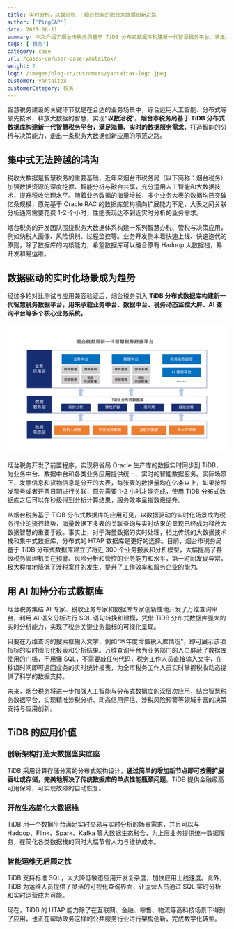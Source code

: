 ```yaml
---
title: 实时分析，以数治税 ｜烟台税务的融合大数据创新之路
author: ['PingCAP']
date: 2021-06-11
summary: 本文介绍了烟台市税务局基于 TiDB 分布式数据库构建新一代智慧税务平台，满足海量、实时的数据服务需求，打造智能的分析与决策能力，走出一条税务大数据创新应用的示范之路。
tags: ['税务']
category: case
url: /cases-cn/user-case-yantaitax/
weight: 2
logo: /images/blog-cn/customers/yantaitax-logo.jpeg
customer: yantaitax
customerCategory: 税务
---
```


智慧税务建设的关键环节就是在合适的业务场景中，综合运用人工智能、分布式等领先技术，释放大数据的智慧，实现“**以数治税**”。**烟台市税务局基于 TiDB 分布式数据库构建新一代智慧税务平台，满足海量、实时的数据服务需求**，打造智能的分析与决策能力，走出一条税务大数据创新应用的示范之路。

## 集中式无法跨越的鸿沟

税收大数据是智慧税务的重要基础，近年来烟台市税务局（以下简称：烟台税务）加强数据资源的深度挖掘、智能分析与融合共享，充分运用人工智能和大数据技术，提升税收治理水平。随着业务数据的海量增长，多个业务大表的数据均已突破亿条规模，原先基于 Oracle RAC 的数据库架构横向扩展能力不足，大表之间关联分析通常需要花费 1-2 个小时，性能表现达不到近实时分析的业务需求。

烟台税务的开发团队围绕税务大数据体系构建一系列智慧办税、管税与决策应用，例如纳税人画像、风险识别、过程监控等。业务开发侧本着快速上线、快速迭代的原则，除了数据库的内核能力，希望数据库可以融合原有 Hadoop 大数据栈，易开发和易运维。


## 数据驱动的实时化场景成为趋势

经过多轮对比测试与应用兼容验证后，烟台税务引入 **TiDB 分布式数据库构建新一代智慧税务数据平台，用来承载业务中台、数据中台、税务动态监控大屏、AI 查询平台等多个核心业务系统。**

![1](media/user-case-yantaitax/1.png)

烟台税务开发了前置程序，实现将省局 Oracle 生产库的数据实时同步到 TiDB，为业务中台、数据中台和各类业务应用提供统一、实时的智能数据服务。实际场景下，发票信息和货物信息是分开的大表，每张表的数据量均在亿条以上，如果按照发票号或者开票日期进行关联，原先需要 1-2 小时才能完成，使用 TiDB 分布式数据库之后可以在秒级得到分析计算结果，服务效率呈指数级提升。

从烟台税务基于 TiDB 分布式数据库的应用可见，以数据驱动的实时化场景成为税务行业的流行趋势，海量数据下多表的关联查询与实时结果的呈现已经成为释放大数据智慧的重要手段。事实上，对于海量数据的实时处理，相比传统的大数据技术栈和集中式数据库，分布式的 HTAP 数据库是更好的选择。目前，烟台市税务局基于 TiDB 分布式数据库建立了将近 300 个业务报表和分析模型，大幅提高了各级税务管理机关在预警、风险分析和管控的业务能力和水平，第一时间发现异常，极大程度地降低了涉税案件的发生，提升了工作效率和服务企业的能力。


## 用 AI 加持分布式数据库

烟台税务集结 AI 专家、税收业务专家和数据库专家创新性地开发了万维查询平台，利用 AI 语义分析进行 SQL 语句转换和建模，凭借 TiDB 分布式数据库强大的实时分析能力，实现了税务关键业务指标的可视化呈现。

只要在万维查询的搜索框输入文字，例如“本年度增值税入库情况”，即可展示该项指标的实时图形化报表和分析结果。万维查询平台为业务部门的人员屏蔽了数据库使用的门槛，不用懂 SQL，不需要敲任何代码，税务工作人员直接输入文字，在秒级时间即可返回业务的实时统计报表，为全市税务工作人员实时掌握税收动态提供了科学的数据支持。

未来，烟台税务将进一步加强人工智能与分布式数据库的深层次应用，结合智慧税务数据平台，实现精准涉税分析、动态信用评估、涉税风险预警等领域丰富的决策支持与应用创新。


## TiDB 的应用价值

### 创新架构打造大数据坚实底座

TiDB 采用计算存储分离的分布式架构设计，**通过简单的增加新节点即可按需扩展吞吐或存储，完美地解决了传统数据库的单点性能瓶颈问题**。TiDB 提供金融级高可用保障，可实现故障的自动恢复。

### 开放生态简化大数据栈

TiDB 用一个数据平台满足实时交易与实时分析的场景需求，并且可以与 Hadoop、Flink、Spark、Kafka 等大数据生态融合，为上层业务提供统一数据服务，在简化各类数据栈的同时大幅节省人力与维护成本。

### 智能运维无后顾之忧

TiDB 支持标准 SQL，大大降低敏态应用开发复杂度，加快应用上线速度。此外，TiDB 为运维人员提供了灵活的可视化查询界面，让运营人员通过 SQL 实时分析和实时运营成为可能。

现在，TiDB 的 HTAP 能力除了在互联网、金融、零售、物流等高科技场景下得到了应用，也正在帮助政务这样的公共服务行业进行架构创新，完成数字化转型。